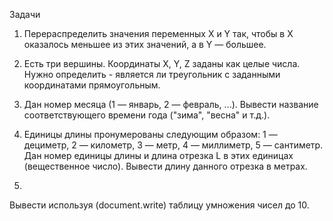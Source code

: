 ﻿Задачи

1. Перераспределить значения переменных X и Y так, 
чтобы в X оказалось меньшее из этих значений, 
а в Y — большее. 


2. Есть три вершины. Координаты X, Y, Z заданы 
как целые числа.  Нужно определить - 
является ли треугольник с заданными 
координатами прямоугольным.


3. Дан номер месяца (1 — январь, 2 — февраль, ...). 
Вывести название соответствующего времени года 
("зима", "весна" и т.д.). 

4. Единицы длины пронумерованы следующим образом: 
1 — дециметр, 2 — километр, 
3 — метр, 4 — миллиметр, 5 — сантиметр. 
Дан номер единицы длины и длина 
отрезка L в этих единицах (вещественное число). 
Вывести длину данного отрезка в метрах.

5. 
Вывести используя (document.write) таблицу 
умножения чисел до 10.